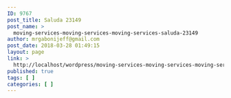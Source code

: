 ```yaml
---
ID: 9767
post_title: Saluda 23149
post_name: >
  moving-services-moving-services-moving-services-saluda-23149
author: mrgabonijeff@gmail.com
post_date: 2018-03-28 01:49:15
layout: page
link: >
  http://localhost/wordpress/moving-services-moving-services-moving-services-saluda-23149/
published: true
tags: [ ]
categories: [ ]
---
```


